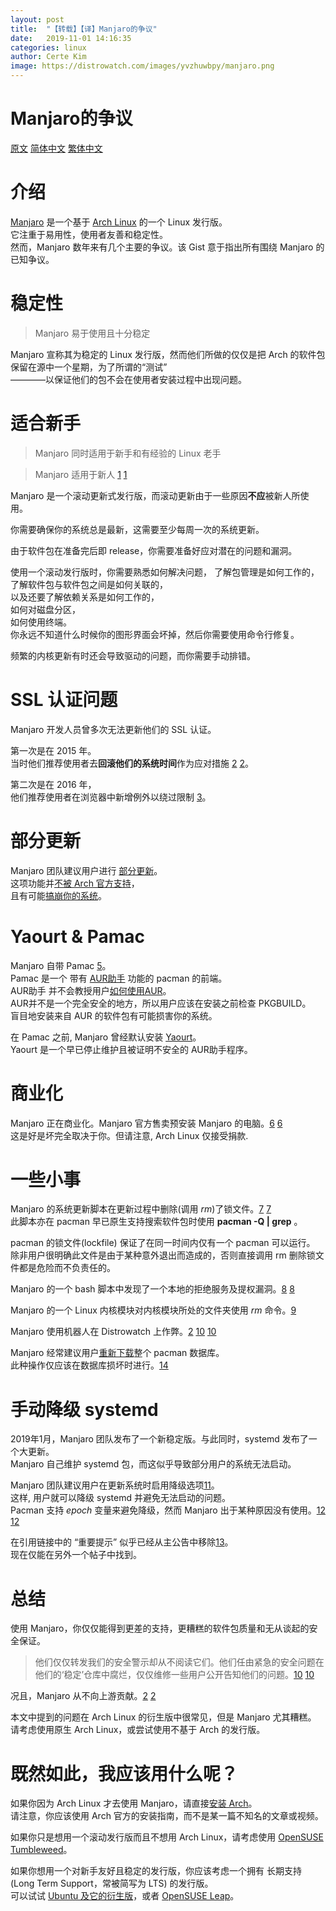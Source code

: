 ```yaml
---
layout:	post
title:	"【转载】【译】Manjaro的争议"
date:	2019-11-01 14:16:35
categories: linux
author: Certe Kim
image: https://distrowatch.com/images/yvzhuwbpy/manjaro.png
---
```


# Manjaro的争议

[原文](https://rentry.co/manjaro-controversies)
[简体中文](https://github.com/szclsya/blog/blob/master/content/posts/linux/manjaro_controversies.zh-cn.org)
[繁体中文](https://originco.de/Manjaro-Controversies/)

# 介绍

[Manjaro](https://zh.wikipedia.org/wiki/Manjaro_Linux) 是一个基于 [Arch Linux](https://zh.wikipedia.org/wiki/Arch_Linux) 的一个 Linux 发行版。  
它注重于易用性，使用者友善和稳定性。  
然而，Manjaro 数年来有几个主要的争议。该 Gist 意于指出所有围绕 Manjaro 的已知争议。

# 稳定性

> Manjaro 易于使用且十分稳定

Manjaro 宣称其为稳定的 Linux 发行版，然而他们所做的仅仅是把 Arch 的软件包保留在源中一个星期，为了所谓的“测试”  
————以保证他们的包不会在使用者安装过程中出现问题。

# 适合新手

> Manjaro 同时适用于新手和有经验的 Linux 老手

> Manjaro 适用于新人 [1](https://manjaro.org/) [1](https://archive.fo/pBN8X)

Manjaro 是一个滚动更新式发行版，而滚动更新由于一些原因**不应**被新人所使用。

你需要确保你的系统总是最新，这需要至少每周一次的系统更新。

由于软件包在准备完后即 release，你需要准备好应对潜在的问题和漏洞。

使用一个滚动发行版时，你需要熟悉如何解决问题，
了解包管理是如何工作的，  
了解软件包与软件包之间是如何关联的，  
以及还要了解依赖关系是如何工作的，  
如何对磁盘分区，  
如何使用终端。  
你永远不知道什么时候你的图形界面会坏掉，然后你需要使用命令行修复。

频繁的内核更新有时还会导致驱动的问题，而你需要手动排错。

# SSL 认证问题

Manjaro 开发人员曾多次无法更新他们的 SSL 认证。

第一次是在 2015 年。  
当时他们推荐使用者去**回滚他们的系统时间**作为应对措施 [2](https://reddit.com/comments/adf6cx/_/edgpidc) [2](https://archive.fo/TwuVC)。

第二次是在 2016 年，  
他们推荐使用者在浏览器中新增例外以绕过限制 [3](https://web.archive.org/web/20150409095421/https://manjaro.github.io/expired_SSL_certificate/)。

# 部分更新

Manjaro 团队建议用户进行 [部分更新](https://wiki.archlinux.org/index.php/System_maintenance#Avoid_certain_pacman_commands)。  
这项功能并[不被 Arch 官方支持](https://wiki.archlinux.org/index.php/System_maintenance#Partial_upgrades_are_unsupported)，  
且有可能[搞崩你的系统](https://gist.github.com/vodik/5660494)。

# Yaourt & Pamac

Manjaro 自带 Pamac [5](https://forum.manjaro.org/t/pamac-introducing-our-own-aur-support/17924)。  
Pamac 是一个 带有 [AUR助手](https://wiki.archlinux.org/index.php/AUR_helpers) 功能的 pacman 的前端。  
AUR助手 并不会教授用户[如何使用AUR](https://wiki.archlinux.org/index.php/Arch_User_Repository)。  
AUR并不是一个完全安全的地方，所以用户应该在安装之前检查 PKGBUILD。  
盲目地安装来自 AUR 的软件包有可能损害你的系统。

在 Pamac 之前, Manjaro 曾经默认安装 [Yaourt](https://wiki.archlinux.org/index.php/AUR_helpers)。  
Yaourt 是一个早已停止维护且被证明不安全的 AUR助手程序。

# 商业化

Manjaro 正在商业化。Manjaro 官方售卖预安装 Manjaro 的电脑。[6](https://manjaro.org/hardware-bladebook) [6](https://manjaro.org/hardware-spitfire)   
这是好是坏完全取决于你。但请注意, Arch Linux 仅接受捐款.

# 一些小事
Manjaro 的系统更新脚本在更新过程中删除(调用 _rm_)了锁文件。[7](https://gitlab.manjaro.org/packages/core/manjaro-system/blob/3b806753e245b7ec7e18bb674e916e28d751a429/manjaro-update-system.sh#L45) [7](https://archive.fo/dofw8)   
此脚本亦在 pacman 早已原生支持搜索软件包时使用 __pacman -Q | grep__ 。

pacman 的锁文件(lockfile) 保证了在同一时间内仅有一个 pacman 可以运行。  
除非用户很明确此文件是由于某种意外退出而造成的，否则直接调用 rm 删除锁文件都是危险而不负责任的。

Manjaro 的一个 bash 脚本中发现了一个本地的拒绝服务及提权漏洞。[8](https://lists.manjaro.org/pipermail/manjaro-security/2018-August/000785.html) [8](https://archive.fo/L6NYn)

Manjaro 的一个 Linux 内核模块对内核模块所处的文件夹使用 _rm_ 命令。[9](https://forum.manjaro.org/t/usr-lib-modules-getting-deleted-on-boot/49984)

Manjaro 使用机器人在 Distrowatch 上作弊。[2](#doc2) [10](https://reddit.com/comments/9ur2lu/_/e96qch1) [10](https://archive.fo/DTZGs)

Manjaro 经常建议用户[重新下载](https://gist.github.com/Brottweiler/952c8b0de0afc01c6c8ef18b5a1a5294)整个 pacman 数据库。  
此种操作仅应该在数据库损坏时进行。[14](https://forum.manjaro.org/t/stable-update-2019-02-19-kernels-kde-libreoffice-systemd-virtualbox-deepin-qt-firmwares-wine/76420/2)

# 手动降级 systemd

2019年1月，Manjaro 团队发布了一个新稳定版。与此同时，systemd 发布了一个大更新。  
Manjaro 自己维护 systemd 包，而这似乎导致部分用户的系统无法启动。

Manjaro 团队建议用户在更新系统时启用降级选项[11](https://forum.manjaro.org/t/no-longer-able-to-boot-after-latest-update/73014/3)。  
这样, 用户就可以降级 systemd 并避免无法启动的问题。  
Pacman 支持 _epoch_ 变量来避免降级，然而 Manjaro 出于某种原因没有使用。[12](https://reddit.com/comments/ajclsq/_/eeuzv75/) [12](https://archive.fo/dPfyn)

在引用链接中的 “重要提示” 似乎已经从主公告中移除[13](https://forum.manjaro.org/t/stable-update-2019-01-23-kernels-mesa-browsers-nvidia-deepin-virtualbox)。  
现在仅能在另外一个帖子中找到。

# 总结

使用 Manjaro，你仅仅能得到更差的支持，更糟糕的软件包质量和无从谈起的安全保证。

> 他们仅仅转发我们的安全警示却从不阅读它们。他们任由紧急的安全问题在他们的‘稳定’仓库中腐烂，仅仅维修一些用户公开告知他们的问题。[10](https://reddit.com/comments/9ur2lu/_/e96qch1) [10](https://archive.fo/DTZGs)

况且，Manjaro 从不向上游贡献。[2](https://reddit.com/comments/adf6cx/_/edgpidc) [2](https://archive.fo/TwuVC)

本文中提到的问题在 Arch Linux 的衍生版中很常见，但是 Manjaro 尤其糟糕。  
请考虑使用原生 Arch Linux，或尝试使用不基于 Arch 的发行版。

# 既然如此，我应该用什么呢？

如果你因为 Arch Linux 才去使用 Manjaro，请直接[安装 Arch](https://wiki.archlinux.org/index.php/installation_guide)。  
请注意，你应该使用 Arch 官方的安装指南，而不是某一篇不知名的文章或视频。

如果你只是想用一个滚动发行版而且不想用 Arch Linux，请考虑使用 [OpenSUSE Tumbleweed](https://en.opensuse.org/Portal:Tumbleweed)。

如果你想用一个对新手友好且稳定的发行版，你应该考虑一个拥有 长期支持(Long Term Support，常被简写为 LTS) 的发行版。  
可以试试 [Ubuntu 及它的衍生版](https://www.ubuntu.com/download/flavours)，或者 [OpenSUSE Leap](https://en.opensuse.org/Portal:Leap)。
